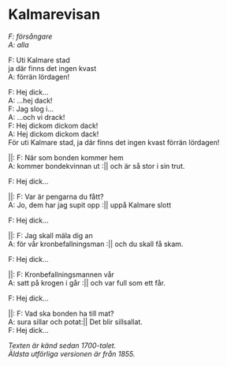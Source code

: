 # Kalmarevisan

_F: försångare_  
_A: alla_

F: Uti Kalmare stad  
ja där finns det ingen kvast  
A: förrän lördagen!

F: Hej dick...  
A: ...hej dack!  
F: Jag slog i...  
A: ...och vi drack!  
F: Hej dickom dickom dack!  
A: Hej dickom dickom dack!  
För uti Kalmare stad, ja där finns det ingen kvast förrän lördagen!

||: F: När som bonden kommer hem  
A: kommer bondekvinnan ut :|| och är så stor i sin trut.

F: Hej dick...

||: F: Var är pengarna du fått?  
A: Jo, dem har jag supit opp :|| uppå Kalmare slott

F: Hej dick...

||: F: Jag skall mäla dig an  
A: för vår kronbefallningsman :|| och du skall få skam.

F: Hej dick...

||: F: Kronbefallningsmannen vår  
A: satt på krogen i går :|| och var full som ett får.

F: Hej dick...

||: F: Vad ska bonden ha till mat?  
A: sura sillar och potat:|| Det blir sillsallat.  
F: Hej dick...

_Texten är känd sedan 1700-talet.  
Äldsta utförliga versionen är från 1855._
